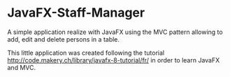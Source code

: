 # JavaFX-Staff-Manager
A simple application realize with JavaFX using the MVC pattern allowing to add, edit and delete persons in a table.

This little application was created following the tutorial http://code.makery.ch/library/javafx-8-tutorial/fr/ in order to learn JavaFX and MVC.
